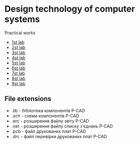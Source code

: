 # Design technology of computer systems
Practical works


- [1st lab](labs/lab1)
- [2st lab](labs/lab2)
- [3st lab](labs/lab3)
- [4st lab](labs/lab4)
- [5st lab](labs/lab5)
- [6st lab](labs/lab6)
- [7st lab](labs/lab7)
- [8st lab](labs/lab8)
- [9st lab](labs/lab9)

## File extensions
* .lib - бібліотека компонентів P-CAD
* .sch - схеми компонентів P-CAD
* .erc - розширення файлу звіту P-CAD
* .net - розширення файлу списку з'єднань P-CAD
* .pcb - файл друкованих плат P-CAD
* .drc - файл перевірки друкованих плат P-CAD
